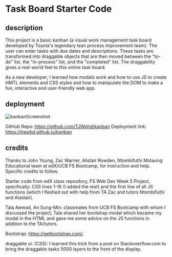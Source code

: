 # Task Board Starter Code

## description

This project is a basic kanban (a visual work management task board developed by Toyota's legendary lean process improvement team). The user can enter tasks with due dates and descriptions. These tasks are transformed into draggable objects that are then moved between the "to-do" list, the "in-process" list, and the "completed" list. The draggability gives a real-world feel to this online task board.

As a new developer, I learned how modals work and how to use JS to create HMTL elements and CSS styles and how to manipulate the DOM to make a fun, interactive and user-friendly web app.

## deployment
![kanbanScreenshot](https://github.com/user-attachments/assets/67e0d841-cb99-48a7-b255-c07e18061ea6)

GitHub Repo: https://github.com/TJWphd/kanban
Deployment link: https://tjwphd.github.io/kanban

## credits

Thanks to John Young, Zac Warner, Alistair Rowden, Ntombifuthi Motaung: Educational team at edX/UCB FS Bootcamp, for instruction and help. Specific credits to follow.

Starter code from edX class repository, FS Web Dev Week 5 Project, specifically:
CSS lines 1-16 (I added the rest) and the first line of all JS functions (which I fleshed out with help from TA Zac and tutors Ntombifuthi and Alastair).

Tala Awwad, An Sung-Min: classmates from UCB FS Bootcamp with whom I discussed the project; Tala shared her bootstrap modal which became my modal in the HTML and gave me some advice on the JS functions in addition to the TA/tutors.

Bootstrap: https://getbootstrap.com/.

draggable ui: (CSS): I learned this trick from a post on Stackoverflow.com to bring the draggable tasks 5000 layers to the front of the display.
